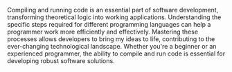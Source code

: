 Compiling and running code is an essential part of software development, transforming theoretical logic into working applications. Understanding the specific steps required for different programming languages can help a programmer work more efficiently and effectively. Mastering these processes allows developers to bring my ideas to life, contributing to the ever-changing technological landscape. Whether you're a beginner or an experienced programmer, the ability to compile and run code is essential for developing robust software solutions.
